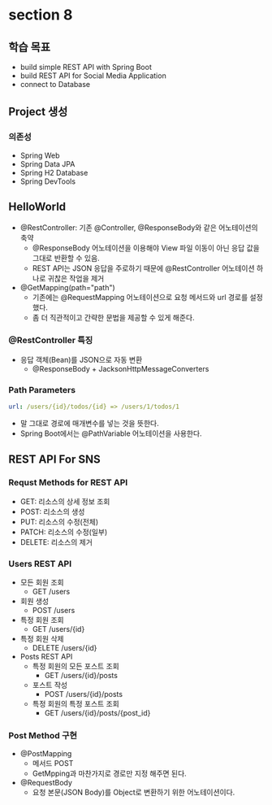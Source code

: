 # section 8

## 학습 목표

-   build simple REST API with Spring Boot
-   build REST API for Social Media Application
-   connect to Database

## Project 생성

### 의존성

-   Spring Web
-   Spring Data JPA
-   Spring H2 Database
-   Spring DevTools

## HelloWorld

-   @RestController: 기존 @Controller, @ResponseBody와 같은 어노테이션의 축약
    -   @ResponseBody 어노테이션을 이용해야 View 파일 이동이 아닌 응답 값을 그대로 반환할 수 있음.
    -   REST API는 JSON 응답을 주로하기 때문에 @RestController 어노테이션 하나로 귀찮은 작업을 제거
-   @GetMapping(path="path")
    -   기존에는 @RequestMapping 어노테이션으로 요청 메서드와 url 경로를 설정 했다.
    -   좀 더 직관적이고 간략한 문법을 제공할 수 있게 해준다.

### @RestController 특징

-   응답 객체(Bean)를 JSON으로 자동 변환
    -   @ResponseBody + JacksonHttpMessageConverters

### Path Parameters

```yaml
url: /users/{id}/todos/{id} => /users/1/todos/1
```

-   말 그대로 경로에 매개변수를 넣는 것을 뜻한다.
-   Spring Boot에서는 @PathVariable 어노테이션을 사용한다.

## REST API For SNS

### Requst Methods for REST API

-   GET: 리소스의 상세 정보 조회
-   POST: 리소스의 생성
-   PUT: 리소스의 수정(전체)
-   PATCH: 리소스의 수정(일부)
-   DELETE: 리소스의 제거

### Users REST API

-   모든 회원 조회
    -   GET /users
-   회원 생성
    -   POST /users
-   특정 회원 조회
    -   GET /users/{id}
-   특정 회원 삭제
    -   DELETE /users/{id}
-   Posts REST API
    -   특정 회원의 모든 포스트 조회
        -   GET /users/{id}/posts
    -   포스트 작성
        -   POST /users/{id}/posts
    -   특정 회원의 특정 포스트 조회
        -   GET /users/{id}/posts/{post_id}

### Post Method 구현

-   @PostMapping
    -   메서드 POST
    -   GetMpping과 마찬가지로 경로만 지정 해주면 된다.
-   @RequestBody
    -   요청 본문(JSON Body)를 Object로 변환하기 위한 어노테이션이다.
